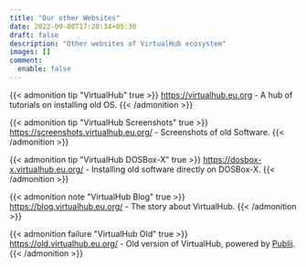 ```yaml
---
title: "Our other Websites"
date: 2022-09-08T17:20:34+05:30
draft: false
description: "Other websites of VirtualHub ecosystem"
images: []
comment:
  enable: false
---
```


{{< admonition tip "VirtualHub" true >}}
<https://virtualhub.eu.org> - A hub of tutorials on installing old OS.
{{< /admonition >}}

{{< admonition tip "VirtualHub Screenshots" true >}}
<https://screenshots.virtualhub.eu.org/> - Screenshots of old Software.
{{< /admonition >}}

{{< admonition tip "VirtualHub DOSBox-X" true >}}
<https://dosbox-x.virtualhub.eu.org/> - Installing old software directly on DOSBox-X.
{{< /admonition >}}

{{< admonition note "VirtualHub Blog" true >}}
<https://blog.virtualhub.eu.org/> - The story about VirtualHub.
{{< /admonition >}}

{{< admonition failure "VirtualHub Old" true >}}
<https://old.virtualhub.eu.org/> - Old version of VirtualHub, powered by [Publii](https://getpublii.com/).
{{< /admonition >}}
